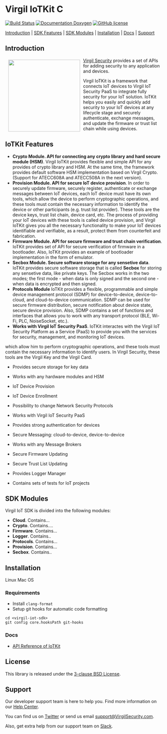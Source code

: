 # Virgil IoTKit C

[![Build Status](https://travis-ci.com/VirgilSecurity/virgil-iot-sdk.svg?branch=master)](https://travis-ci.com/VirgilSecurity/virgil-iot-sdk)
[![Documentation Doxygen](https://img.shields.io/badge/docs-doxygen-blue.svg)](http://VirgilSecurity.github.io/virgil-iot-sdk)
[![GitHub license](https://img.shields.io/badge/license-BSD%203--Clause-blue.svg)](https://raw.githubusercontent.com/VirgilSecurity/virgil-iot-sdk/release/LICENSE)

[Introduction](#introduction) | [SDK Features](#sdk-features) | [SDK Modules](#sdk-modules) | [Installation](#installation) | [Docs](#docs) | [Support](#support)

## Introduction

<a href="https://developer.virgilsecurity.com/docs"><img width="230px" src="https://cdn.virgilsecurity.com/assets/images/github/logos/virgil-logo-red.png" align="left" hspace="10" vspace="6"></a>[Virgil Security](https://virgilsecurity.com) provides a set of APIs for adding security to any application and devices. 

Virgil IoTKit is a framework that connects IoT devices to Virgil IoT Security PaaS to integrate fully security for your IoT solution. IoTKit helps you easily and quickly add security to your IoT devices at any lifecycle stage and securely authenticate, exchange messages, and update the firmware or trust list chain while using devices.


## IoTKit Features
- **Crypto Module. API for connecting any crypto library and hard secure module (HSM)**. Virgil IoTKit provides flexible and simple API for any provides of crypto library and HSM. At the same time, the framework provides default software HSM implementation based on Virgil Crypto. (Support for ATECC608A and ATECC508A in the next version).
- **Provision Module. API for secure IoT device provision**. In order to securely update firmware, securely register, authenticate or exchange messages between IoT devices, each IoT device must have its own tools, which allow the device to perform cryptographic operations, and these tools must contain the necessary information to identify the device or other participants (e.g. trust list provider). These tools are the device keys, trust list chain, device card, etc. The process of providing your IoT devices with these tools is called device provision, and Virgil IoTKit gives you all the necessary functionality to make your IoT devices identifiable and verifiable, as a result, protect them from counterfeit and fabrication.
- **Firmware Module. API for secure firmware and trust chain verification**. IoTKit provides set of API for secure verification of firmware in a bootloader. Also, IoTKit provides an example of bootloader implementation in the form of emulator.
- **Secbox Module. Secure software storage for any sensetive data**. IoTKit provides secure software storage that is called **Secbox** for storing any sensetive data, like private keys. The Secbox works in the two modes; the first mode - when data is only signed and the second one - when data is encrypted and then signed.
- **Protocols Module** IoTKit provides a flexible, programmable and simple device management protocol (SDMP) for device-to-device, device-to-cloud, and cloud-to-device communication. SDMP can be used for secure firmware distribution, secure notification about device state, secure device provision. Also, SDMP contains a set of functions and interfaces that allows you to work with any transport protocol (BLE, Wi-Fi, PLC, NoiseSocket, etc.).  
- **Works with Virgil IoT Security PaaS**. IoTKit interactes with the Virgil IoT Security Platform as a Service (PaaS) to provide you with the services for security, management, and monitoring IoT devices.



which allow him to perform cryptographic operations, and these tools must contain the necessary information to identify users. In Virgil Security, these tools are the Virgil Key and the Virgil Card.

- Provides secure storage for key data
- Works with any hardware modules and HSM
- IoT Device Provision
- IoT Device Enrollment
- Possibility to change Network Security Protocols

- Works with Virgil IoT Security PaaS
- Provides strong authentication for devices


- Secure Messaging: cloud-to-device, device-to-device
- Works with any Message Brokers
- Secure Firmware Updating
- Secure Trust List Updating
- Provides Logger Manager
- Contains sets of tests for IoT projects


## SDK Modules
Virgil IoT SDK is divided into the following modules:
	
- **Cloud**. Contains...
- **Crypto**. Contains....	
- **Firmware**. Contains...
- **Logger**. Contains..
- **Protocols**. Contains...
- **Provision**. Contains...
- **Secbox**. Contains..

## Installation

Linux
Mac OS 


### Requirements

- Install `clang-format`
- Setup git hooks for automatic code formatting

```
cd <virgil-iot-sdk>
git config core.hooksPath git-hooks
```

### Docs
- [API Reference of IoTKit](http://VirgilSecurity.github.io/virgil-iot-sdk)


## License

This library is released under the [3-clause BSD License](LICENSE.md).

## Support
Our developer support team is here to help you. Find more information on our [Help Center](https://help.virgilsecurity.com/).

You can find us on [Twitter](https://twitter.com/VirgilSecurity) or send us email support@VirgilSecurity.com.

Also, get extra help from our support team on [Slack](https://virgilsecurity.com/join-community).
